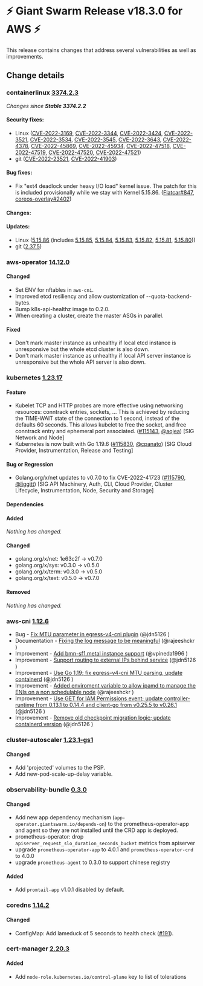 # :zap: Giant Swarm Release v18.3.0 for AWS :zap:

This release contains changes that address several vulnerabilities as well as improvements.

## Change details


### containerlinux [3374.2.3](https://www.flatcar-linux.org/releases/#release-3374.2.3)

_Changes since **Stable 3374.2.2**_

#### Security fixes:

- Linux ([CVE-2022-3169](https://nvd.nist.gov/vuln/detail/CVE-2022-3169), [CVE-2022-3344](https://nvd.nist.gov/vuln/detail/CVE-2022-3344), [CVE-2022-3424](https://nvd.nist.gov/vuln/detail/CVE-2022-3424), [CVE-2022-3521](https://nvd.nist.gov/vuln/detail/CVE-2022-3521), [CVE-2022-3534](https://nvd.nist.gov/vuln/detail/CVE-2022-3534), [CVE-2022-3545](https://nvd.nist.gov/vuln/detail/CVE-2022-3545), [CVE-2022-3643](https://nvd.nist.gov/vuln/detail/CVE-2022-3643), [CVE-2022-4378](https://nvd.nist.gov/vuln/detail/CVE-2022-4378), [CVE-2022-45869](https://nvd.nist.gov/vuln/detail/CVE-2022-45869), [CVE-2022-45934](https://nvd.nist.gov/vuln/detail/CVE-2022-45934), [CVE-2022-47518](https://nvd.nist.gov/vuln/detail/CVE-2022-47518), [CVE-2022-47519](https://nvd.nist.gov/vuln/detail/CVE-2022-47519), [CVE-2022-47520](https://nvd.nist.gov/vuln/detail/CVE-2022-47520), [CVE-2022-47521](https://nvd.nist.gov/vuln/detail/CVE-2022-47521))
- git ([CVE-2022-23521](https://nvd.nist.gov/vuln/detail/CVE-2022-23521), [CVE-2022-41903](https://nvd.nist.gov/vuln/detail/CVE-2022-41903))

#### Bug fixes:

- Fix "ext4 deadlock under heavy I/O load" kernel issue. The patch for this is included provisionally while we stay with Kernel 5.15.86. ([Flatcar#847](https://github.com/flatcar/Flatcar/issues/847), [coreos-overlay#2402](https://github.com/flatcar/coreos-overlay/pull/2402))

#### Changes:


#### Updates:

- Linux ([5.15.86](https://lwn.net/Articles/918808) (includes [5.15.85](https://lwn.net/Articles/918329), [5.15.84](https://lwn.net/Articles/918206), [5.15.83](https://lwn.net/Articles/917896), [5.15.82](https://lwn.net/Articles/917400), [5.15.81](https://lwn.net/Articles/916763), [5.15.80](https://lwn.net/Articles/916003)))
- git ([2.37.5](https://github.com/git/git/blob/v2.37.5/Documentation/RelNotes/2.37.5.txt))



### aws-operator [14.12.0](https://github.com/giantswarm/aws-operator/releases/tag/v14.12.0)

#### Changed
- Set ENV for nftables in `aws-cni`.
- Improved etcd resiliency and allow customization of --quota-backend-bytes.
- Bump k8s-api-healthz image to 0.2.0.
- When creating a cluster, create the master ASGs in parallel.

#### Fixed
- Don't mark master instance as unhealthy if local etcd instance is unresponsive but the whole etcd cluster is also down.
- Don't mark master instance as unhealthy if local API server instance is unresponsive but the whole API server is also down.



### kubernetes [1.23.17](https://github.com/kubernetes/kubernetes/releases/tag/v1.23.17)

#### Feature
- Kubelet TCP and HTTP probes are more effective using networking resources: conntrack entries, sockets, ... 
  This is achieved by reducing the TIME-WAIT state of the connection to 1 second, instead of the defaults 60 seconds. This allows kubelet to free the socket, and free conntrack entry and ephemeral port associated. ([#115143](https://github.com/kubernetes/kubernetes/pull/115143), [@aojea](https://github.com/aojea)) [SIG Network and Node]
- Kubernetes is now built with Go 1.19.6 ([#115830](https://github.com/kubernetes/kubernetes/pull/115830), [@cpanato](https://github.com/cpanato)) [SIG Cloud Provider, Instrumentation, Release and Testing]
#### Bug or Regression
- Golang.org/x/net updates to v0.7.0 to fix CVE-2022-41723 ([#115790](https://github.com/kubernetes/kubernetes/pull/115790), [@liggitt](https://github.com/liggitt)) [SIG API Machinery, Auth, CLI, Cloud Provider, Cluster Lifecycle, Instrumentation, Node, Security and Storage]
#### Dependencies
#### Added
_Nothing has changed._
#### Changed
- golang.org/x/net: 1e63c2f → v0.7.0
- golang.org/x/sys: v0.3.0 → v0.5.0
- golang.org/x/term: v0.3.0 → v0.5.0
- golang.org/x/text: v0.5.0 → v0.7.0
#### Removed
_Nothing has changed._



### aws-cni [1.12.6](https://github.com/aws/amazon-vpc-cni-k8s/releases/tag/v1.12.6)

* Bug - [Fix MTU parameter in egress-v4-cni plugin](https://github.com/aws/amazon-vpc-cni-k8s/pull/2295) (@jdn5126 )
* Documentation - [Fixing the log message to be meaningful](https://github.com/aws/amazon-vpc-cni-k8s/pull/2260) (@rajeeshckr )
* Improvement - [Add bmn-sf1.metal instance support](https://github.com/aws/amazon-vpc-cni-k8s/pull/2286) (@vpineda1996 )
* Improvement - [Support routing to external IPs behind service](https://github.com/aws/amazon-vpc-cni-k8s/pull/2243) (@jdn5126 )
* Improvement - [Use Go 1.19; fix egress-v4-cni MTU parsing, update containerd](https://github.com/aws/amazon-vpc-cni-k8s/pull/2303) (@jdn5126 )
* Improvement - [Added enviroment variable to allow ipamd to manage the ENIs on a non schedulable node](https://github.com/aws/amazon-vpc-cni-k8s/pull/2296) (@rajeeshckr )
* Improvement - [Use GET for IAM Permissions event; update controller-runtime from 0.13.1 to 0.14.4 and client-go from v0.25.5 to v0.26.1](https://github.com/aws/amazon-vpc-cni-k8s/pull/2304) (@jdn5126 )
* Improvement - [Remove old checkpoint migration logic; update containerd version](https://github.com/aws/amazon-vpc-cni-k8s/pull/2307) (@jdn5126 )



### cluster-autoscaler [1.23.1-gs1](https://github.com/giantswarm/cluster-autoscaler-app/releases/tag/v1.23.1-gs1)

#### Changed
- Add 'projected' volumes to the PSP.
- Add new-pod-scale-up-delay variable.


### observability-bundle [0.3.0](https://github.com/giantswarm/observability-bundle/releases/tag/v0.3.0)

#### Changed
- Add new app dependency mechanism (`app-operator.giantswarm.io/depends-on`) to the prometheus-operator-app and agent so they are not installed until the CRD app is deployed.
- prometheus-operator: drop `apiserver_request_slo_duration_seconds_bucket` metrics from apiserver
- upgrade `prometheus-operator-app` to 4.0.1 and `prometheus-operator-crd` to 4.0.0
- upgrade `prometheus-agent` to 0.3.0 to support chinese registry
#### Added
- Add `promtail-app` v1.0.1 disabled by default.



### coredns [1.14.2](https://github.com/giantswarm/coredns-app/releases/tag/v1.14.2)

#### Changed
- ConfigMap: Add lameduck of 5 seconds to health check ([#191](https://github.com/giantswarm/coredns-app/pull/191)).



### cert-manager [2.20.3](https://github.com/giantswarm/cert-manager-app/releases/tag/v2.20.3)

#### Added
- Add `node-role.kubernetes.io/control-plane` key to list of tolerations



